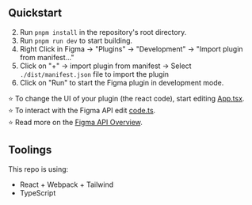 ## Quickstart

2. Run `pnpm install` in the repository's root directory.
3. Run `pnpm run dev` to start building.
4. Right Click in Figma -> "Plugins" -> "Development" -> "Import plugin from manifest..."
5. Click on "+" -> import plugin from manifest -> Select `./dist/manifest.json` file to import the plugin
6. Click on "Run" to start the Figma plugin in development mode.

⭐ To change the UI of your plugin (the react code), start editing [App.tsx](./src/app/App.tsx).  
⭐ To interact with the Figma API edit [code.ts](./src/code.ts).  
⭐ Read more on the [Figma API Overview](https://www.figma.com/plugin-docs/api/api-overview/).

## Toolings

This repo is using:

- React + Webpack + Tailwind
- TypeScript
